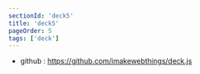 ```yaml
---
sectionId: 'deck5'
title: 'deck5'
pageOrder: 5
tags: ['deck']
---
```

 * github : https://github.com/imakewebthings/deck.js
